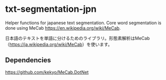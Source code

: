 # txt-segmentation-jpn
Helper functions for japanese text segmentation. Core word segmentation is done using MeCab https://en.wikipedia.org/wiki/MeCab.

日本語のテキストを単語に分けるためのライブラリ。形態素解析はMeCab（https://ja.wikipedia.org/wiki/MeCab<link>）を使います。

## Dependencies 
https://github.com/kekyo/MeCab.DotNet
